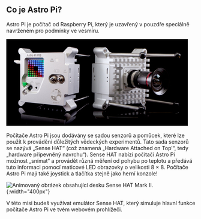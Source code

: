 ## Co je Astro Pi?

Astro Pi je počítač od Raspberry Pi, který je uzavřený v pouzdře speciálně navrženém pro podmínky ve vesmíru.

![Animovaný obrázek obsahující desku Sense HAT, která je připevněná k vrchní části počítače Raspberry Pi.](images/astro_pi_casing.jpeg)

Počítače Astro Pi jsou dodávány se sadou senzorů a pomůcek, které lze použít k provádění důležitých vědeckých experimentů. Tato sada senzorů se nazývá „Sense HAT“ (což znamená „Hardware Attached on Top’“, tedy „hardware připevněný navrchu“). Sense HAT nabízí počítači Astro Pi možnost „snímat“ a provádět různá měření od pohybu po teplotu a předává tuto informaci pomocí maticové LED obrazovky o velikosti 8 × 8. Počítače Astro Pi mají také joystick a tlačítka stejně jako herní konzole!

![Animovaný obrázek obsahující desku Sense HAT Mark II.](images/AP_spin.gif){:width="400px"}

V této misi budeš využívat emulátor Sense HAT, který simuluje hlavní funkce počítače Astro Pi ve tvém webovém prohlížeči.




